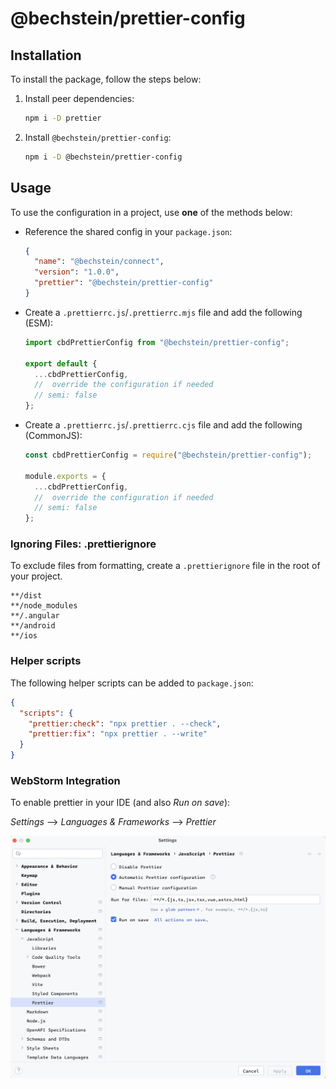 # @bechstein/prettier-config

## Installation

To install the package, follow the steps below:

1. Install peer dependencies:

   ```bash
   npm i -D prettier
   ```

2. Install `@bechstein/prettier-config`:

   ```bash
   npm i -D @bechstein/prettier-config
   ```

## Usage

To use the configuration in a project, use **one** of the methods below:

- Reference the shared config in your `package.json`:

  ```json
  {
    "name": "@bechstein/connect",
    "version": "1.0.0",
    "prettier": "@bechstein/prettier-config"
  }
  ```

- Create a `.prettierrc.js`/`.prettierrc.mjs` file and add the following (ESM):

  ```js
  import cbdPrettierConfig from "@bechstein/prettier-config";

  export default {
    ...cbdPrettierConfig,
    //  override the configuration if needed
    // semi: false
  };
  ```

- Create a `.prettierrc.js`/`.prettierrc.cjs` file and add the following (CommonJS):

  ```js
  const cbdPrettierConfig = require("@bechstein/prettier-config");

  module.exports = {
    ...cbdPrettierConfig,
    //  override the configuration if needed
    // semi: false
  };
  ```

### Ignoring Files: .prettierignore

To exclude files from formatting, create a `.prettierignore` file in the root of your project.

```gitignore
**/dist
**/node_modules
**/.angular
**/android
**/ios
```

### Helper scripts

The following helper scripts can be added to `package.json`:

```json
{
  "scripts": {
    "prettier:check": "npx prettier . --check",
    "prettier:fix": "npx prettier . --write"
  }
}
```

### WebStorm Integration

To enable prettier in your IDE (and also _Run on save_):

_Settings_ --> _Languages & Frameworks_ --> _Prettier_

![WebStorm integration screenshot](assets/webstorm-integration.png)

